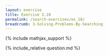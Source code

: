 ```yaml
---
layout: exercise
title: Exercise 3.18
permalink: /search-exercises/ex_18/
breadcrumb: 3-Solving-Problems-By-Searching
---
```


{% include mathjax_support %}

<div><i class="arrow-up loader" data-chapter="search-exercises" data-exercise="ex_18" data-rating="0"></i></div>
{% include_relative question.md %}

